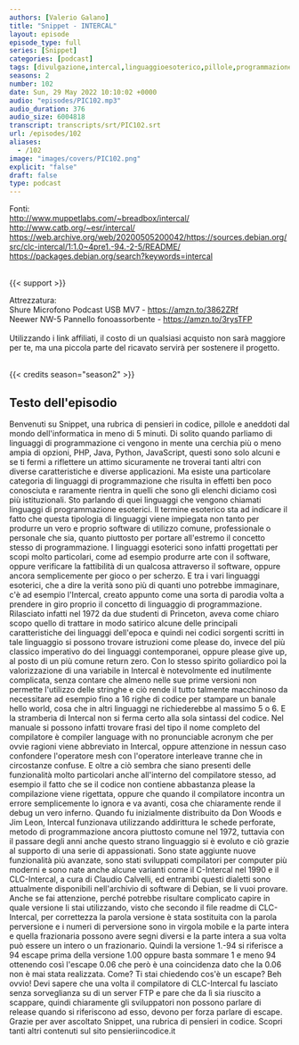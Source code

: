 ```yaml
---
authors: [Valerio Galano]
title: "Snippet - INTERCAL"
layout: episode
episode_type: full
series: [Snippet]
categories: [podcast]
tags: [divulgazione,intercal,linguaggioesoterico,pillole,programmazione,software,storia]
seasons: 2
number: 102
date: Sun, 29 May 2022 10:10:02 +0000
audio: "episodes/PIC102.mp3"
audio_duration: 376
audio_size: 6004818
transcript: transcripts/srt/PIC102.srt
url: /episodes/102
aliases: 
  - /102
image: "images/covers/PIC102.png"
explicit: "false"
draft: false
type: podcast
---
```

Fonti: <br />
<a href="http://www.muppetlabs.com/~breadbox/intercal/" rel="noopener">http://www.muppetlabs.com/~breadbox/intercal/</a> <br />
<a href="http://www.catb.org/~esr/intercal/" rel="noopener">http://www.catb.org/~esr/intercal/</a> <br />
<a href="https://web.archive.org/web/20200505200042/https://sources.debian.org/src/clc-intercal/1:1.0~4pre1.-94.-2-5/README/" rel="noopener">https://web.archive.org/web/20200505200042/https://sources.debian.org/src/clc-intercal/1:1.0~4pre1.-94.-2-5/README/</a> <br />
<a href="https://packages.debian.org/search?keywords=intercal" rel="noopener">https://packages.debian.org/search?keywords=intercal</a> <br />
<br />


{{< support >}}

Attrezzatura:<br />
Shure Microfono Podcast USB MV7 - <a href="https://amzn.to/3862ZRf" rel="noopener">https://amzn.to/3862ZRf</a> <br />
Neewer NW-5 Pannello fonoassorbente - <a href="https://amzn.to/3rysTFP" rel="noopener">https://amzn.to/3rysTFP</a> <br />
<br />
Utilizzando i link affiliati, il costo di un qualsiasi acquisto non sarà maggiore per te, ma una piccola parte del ricavato servirà per sostenere il progetto.<br />
<br />


{{< credits season="season2" >}}

<!-- more -->

## Testo dell'episodio

Benvenuti su Snippet, una rubrica di pensieri in codice, pillole e aneddoti dal mondo dell'informatica
in meno di 5 minuti.
Di solito quando parliamo di linguaggi di programmazione ci vengono in mente una cerchia
più o meno ampia di opzioni, PHP, Java, Python, JavaScript, questi sono solo alcuni e se ti
fermi a riflettere un attimo sicuramente ne troverai tanti altri con diverse caratteristiche
e diverse applicazioni.
Ma esiste una particolare categoria di linguaggi di programmazione che risulta in effetti ben
poco conosciuta e raramente rientra in quelli che sono gli elenchi diciamo così più istituzionali.
Sto parlando di quei linguaggi che vengono chiamati linguaggi di programmazione esoterici.
Il termine esoterico sta ad indicare il fatto che questa tipologia di linguaggi viene impiegata
non tanto per produrre un vero e proprio software di utilizzo comune, professionale o personale
che sia, quanto piuttosto per portare all'estremo il concetto stesso di programmazione.
I linguaggi esoterici sono infatti progettati per scopi molto particolari, come ad esempio
produrre arte con il software, oppure verificare la fattibilità di un qualcosa attraverso
il software, oppure ancora semplicemente per gioco o per scherzo.
E tra i vari linguaggi esoterici, che a dire la verità sono più di quanti uno potrebbe
immaginare, c'è ad esempio l'Intercal, creato appunto come una sorta di parodia volta a prendere
in giro proprio il concetto di linguaggio di programmazione.
Rilasciato infatti nel 1972 da due studenti di Princeton, aveva come chiaro scopo quello
di trattare in modo satirico alcune delle principali caratteristiche dei linguaggi dell'epoca
e quindi nei codici sorgenti scritti in tale linguaggio si possono trovare istruzioni come
please do, invece del più classico imperativo do dei linguaggi contemporanei, oppure please
give up, al posto di un più comune return zero.
Con lo stesso spirito goliardico poi la valorizzazione di una variabile in Intercal è notevolmente
ed inutilmente complicata, senza contare che almeno nelle sue prime versioni non permette
l'utilizzo delle stringhe e ciò rende il tutto talmente macchinoso da necessitare ad
esempio fino a 16 righe di codice per stampare un banale hello world, cosa che in altri linguaggi
ne richiederebbe al massimo 5 o 6.
E la stramberia di Intercal non si ferma certo alla sola sintassi del codice.
Nel manuale si possono infatti trovare frasi del tipo il nome completo del compilatore
è compiler language with no pronunciable acronym che per ovvie ragioni viene abbreviato
in Intercal, oppure attenzione in nessun caso confondere l'operatore mesh con l'operatore
interleave tranne che in circostanze confuse.
E oltre a ciò sembra che siano presenti delle funzionalità molto particolari anche all'interno
del compilatore stesso, ad esempio il fatto che se il codice non contiene abbastanza please
la compilazione viene rigettata, oppure che quando il compilatore incontra un errore semplicemente
lo ignora e va avanti, cosa che chiaramente rende il debug un vero inferno.
Quando fu inizialmente distribuito da Don Woods e Jim Leon, Intercal funzionava utilizzando
addirittura le schede perforate, metodo di programmazione ancora piuttosto comune nel
1972, tuttavia con il passare degli anni anche questo strano linguaggio si è evoluto e ciò
grazie al supporto di una serie di appassionati.
Sono state aggiunte nuove funzionalità più avanzate, sono stati sviluppati compilatori
per computer più moderni e sono nate anche alcune varianti come il C-Intercal nel 1990
e il CLC-Intercal, a cura di Claudio Calvelli, ed entrambi questi dialetti sono attualmente
disponibili nell'archivio di software di Debian, se li vuoi provare.
Anche se fai attenzione, perché potrebbe risultare complicato capire in quale versione
li stai utilizzando, visto che secondo il file readme di CLC-Intercal, per correttezza
la parola versione è stata sostituita con la parola perversione e i numeri di perversione
sono in virgola mobile e la parte intera e quella frazionaria possono avere segni diversi
e la parte intera a sua volta può essere un intero o un frazionario.
Quindi la versione 1.-94 si riferisce a 94 escape prima della versione 1.00 oppure basta
sommare 1 e meno 94 ottenendo così l'escape 0.06 che però è una coincidenza dato che
la 0.06 non è mai stata realizzata.
Come?
Ti stai chiedendo cos'è un escape?
Beh ovvio!
Devi sapere che una volta il compilatore di CLC-Intercal fu lasciato senza sorveglianza
su di un server FTP e pare che da lì sia riuscito a scappare, quindi chiaramente gli
sviluppatori non possono parlare di release quando si riferiscono ad esso, devono per
forza parlare di escape.
Grazie per aver ascoltato Snippet, una rubrica di pensieri in codice.
Scopri tanti altri contenuti sul sito pensieriincodice.it

